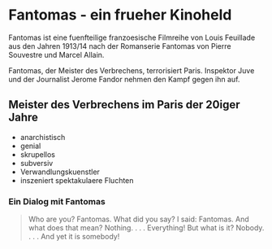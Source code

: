 # Fantomas - ein frueher Kinoheld

Fantomas ist eine fuenfteilige franzoesische Filmreihe von Louis Feuillade aus den Jahren 1913/14
nach der Romanserie Fantomas von Pierre Souvestre und Marcel Allain.

Fantomas, der Meister des Verbrechens, terrorisiert Paris. 
Inspektor Juve und der Journalist Jerome Fandor nehmen den Kampf gegen ihn auf.

## Meister des Verbrechens im Paris der 20iger Jahre

* anarchistisch
* genial
* skrupellos
* subversiv
* Verwandlungskuenstler
* inszeniert spektakulaere Fluchten

### Ein Dialog mit Fantomas

> Who are you?
> Fantomas.
> What did you say?
> I said: Fantomas.
> And what does that mean?
> Nothing. . . . Everything!
> But what is it?
> Nobody. . . . And yet it is somebody!
